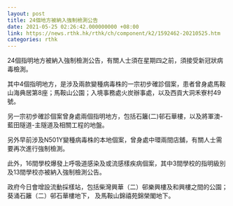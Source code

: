 ```yaml
---
layout: post
title: 24個地方被納入強制檢測公告
date: 2021-05-25 02:26:42.000000000 +08:00
link: https://news.rthk.hk/rthk/ch/component/k2/1592462-20210525.htm
categories: rthk
---
```


24個指明地方被納入強制檢測公告，有關人士須在星期四之前，須接受新冠狀病毒檢測。

其中4個指明地方，是涉及兩款變種病毒株的一宗初步確診個案，患者曾身處馬鞍山海典居第8座；馬鞍山公園；入境事務處火炭辦事處，以及西貢大洞禾寮村49 號。

另一宗初步確診個案曾身處兩個指明地方，包括石籬(二)邨石華樓，以及將軍澳-藍田隧道-主隧道及相關工程的地盤。

另外早前涉及N501Y變種病毒株的本地個案，曾身處中環兩間店舖，有關人士需要再次進行強制檢測。

此外，16間學校爆發上呼吸道感染及或流感樣疾病個案，其中3間學校的指明級別及13間學校亦被納入強制檢測公告。

政府今日會增設流動採樣站，包括柴灣興華（二）邨樂興樓及和興樓之間的公園；葵涌石籬（二）邨石華樓地下， 及馬鞍山錦禧苑錦榮閣地下。
